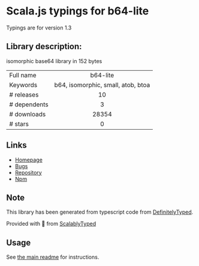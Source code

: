 
# Scala.js typings for b64-lite

Typings are for version 1.3

## Library description:
isomorphic base64 library in 152 bytes

|                    |                 |
| ------------------ | :-------------: |
| Full name          | b64-lite |
| Keywords           | b64, isomorphic, small, atob, btoa |
| # releases         | 10 |
| # dependents       | 3 |
| # downloads        | 28354 |
| # stars            | 0 |

## Links
- [Homepage](https://github.com/kevlened/b64-lite#readme)
- [Bugs](https://github.com/kevlened/b64-lite/issues)
- [Repository](https://github.com/kevlened/b64-lite)
- [Npm](https://www.npmjs.com/package/b64-lite)
    


## Note
This library has been generated from typescript code from [DefinitelyTyped](https://definitelytyped.org).

Provided with :purple_heart: from [ScalablyTyped](https://github.com/oyvindberg/ScalablyTyped)

## Usage
See [the main readme](../../readme.md) for instructions.


